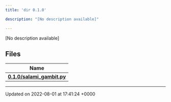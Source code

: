 ```yaml
---
title: 'dir 0.1.0'

description: "[No description available]"

---
```







[No description available]

## Files

| Name           |
| -------------- |
| **[0.1.0/salami_gambit.py](/documentation/code/gambit_sphinx/files/salami__gambit_8py/#file-salami-gambit.py)**  |






-------------------------------

Updated on 2022-08-01 at 17:41:24 +0000

